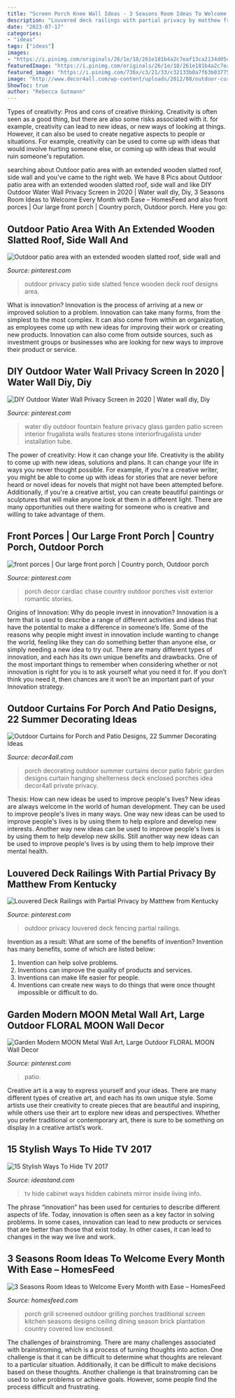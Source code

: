 ```yaml
---
title: "Screen Porch Knee Wall Ideas - 3 Seasons Room Ideas To Welcome Every Month With Ease – Homesfeed"
description: "Louvered deck railings with partial privacy by matthew from kentucky"
date: "2023-07-17"
categories:
- "ideas"
tags: ["ideas"]
images:
- "https://i.pinimg.com/originals/26/1e/18/261e181b4a2c7eaf13ca2134d05c383f.jpg"
featuredImage: "https://i.pinimg.com/originals/26/1e/18/261e181b4a2c7eaf13ca2134d05c383f.jpg"
featured_image: "https://i.pinimg.com/736x/c3/21/33/c32133b0a7f63b0377547fbc64326781.jpg"
image: "http://www.decor4all.com/wp-content/uploads/2012/08/outdoor-curtain-fabrics-summer-decorating-ideas-5.jpg"
ShowToc: true
author: "Rebecca Gutmann"
---
```



Types of creativity: Pros and cons of creative thinking.
Creativity is often seen as a good thing, but there are also some risks associated with it. for example, creativity can lead to new ideas, or new ways of looking at things. However, it can also be used to create negative aspects to people or situations. For example, creativity can be used to come up with ideas that would involve hurting someone else, or coming up with ideas that would ruin someone's reputation.

	

		
searching about Outdoor patio area with an extended wooden slatted roof, side wall and you've came to the right web. We have 8 Pics about Outdoor patio area with an extended wooden slatted roof, side wall and like DIY Outdoor Water Wall Privacy Screen in 2020 | Water wall diy, Diy, 3 Seasons Room Ideas to Welcome Every Month with Ease – HomesFeed and also front porces | Our large front porch | Country porch, Outdoor porch. Here you go:
		
    
## Outdoor Patio Area With An Extended Wooden Slatted Roof, Side Wall And

<img loading=lazy src="https://i.pinimg.com/736x/35/a1/97/35a197088265588e3bd9bb2b309e481a--outdoor-lounge-outdoor-patios.jpg" onerror="this.onerror=null;this.src='https://tse1.mm.bing.net/th?id=OIP.EzzVcOVAH6CVAo7YRExpegHaJ4&amp;pid=15.1';" alt="Outdoor patio area with an extended wooden slatted roof, side wall and">

_Source: pinterest.com_

>outdoor privacy patio side slatted fence wooden deck roof designs area. 

	

What is innovation?
Innovation is the process of arriving at a new or improved solution to a problem. Innovation can take many forms, from the simplest to the most complex. It can also come from within an organization, as employees come up with new ideas for improving their work or creating new products. Innovation can also come from outside sources, such as investment groups or businesses who are looking for new ways to improve their product or service.

    
## DIY Outdoor Water Wall Privacy Screen In 2020 | Water Wall Diy, Diy

<img loading=lazy src="https://i.pinimg.com/736x/a7/49/55/a74955ea0c2d70c5268492df75bb365c.jpg" onerror="this.onerror=null;this.src='https://tse2.mm.bing.net/th?id=OIP.uTKotcLM79xak0jmEdWkigHaKl&amp;pid=15.1';" alt="DIY Outdoor Water Wall Privacy Screen in 2020 | Water wall diy, Diy">

_Source: pinterest.com_

>water diy outdoor fountain feature privacy glass garden patio screen interior frugalista walls features stone interiorfrugalista under installation tube. 

	

The power of creativity: How it can change your life.
Creativity is the ability to come up with new ideas, solutions and plans. It can change your life in ways you never thought possible. For example, if you're a creative writer, you might be able to come up with ideas for stories that are never before heard or novel ideas for novels that might not have been attempted before. Additionally, if you're a creative artist, you can create beautiful paintings or sculptures that will make anyone look at them in a different light. There are many opportunities out there waiting for someone who is creative and willing to take advantage of them.

    
## Front Porces | Our Large Front Porch | Country Porch, Outdoor Porch

<img loading=lazy src="https://i.pinimg.com/originals/26/1e/18/261e181b4a2c7eaf13ca2134d05c383f.jpg" onerror="this.onerror=null;this.src='https://tse4.mm.bing.net/th?id=OIP.5kXeLkKkONZq6wOvuEl0ugHaLJ&amp;pid=15.1';" alt="front porces | Our large front porch | Country porch, Outdoor porch">

_Source: pinterest.com_

>porch decor cardiac chase country outdoor porches visit exterior romantic stories. 

	

Origins of Innovation: Why do people invest in innovation?
Innovation is a term that is used to describe a range of different activities and ideas that have the potential to make a difference in someone’s life. Some of the reasons why people might invest in innovation include wanting to change the world, feeling like they can do something better than anyone else, or simply needing a new idea to try out. There are many different types of innovation, and each has its own unique benefits and drawbacks. One of the most important things to remember when considering whether or not innovation is right for you is to ask yourself what you need it for. If you don’t think you need it, then chances are it won’t be an important part of your Innovation strategy.

    
## Outdoor Curtains For Porch And Patio Designs, 22 Summer Decorating Ideas

<img loading=lazy src="http://www.decor4all.com/wp-content/uploads/2012/08/outdoor-curtain-fabrics-summer-decorating-ideas-5.jpg" onerror="this.onerror=null;this.src='https://tse2.mm.bing.net/th?id=OIP.KQrn9RXWpXYJZ8VrlWs7IQHaFj&amp;pid=15.1';" alt="Outdoor Curtains for Porch and Patio Designs, 22 Summer Decorating Ideas">

_Source: decor4all.com_

>porch decorating outdoor summer curtains decor patio fabric garden designs curtain hanging shelterness deck enclosed porches idea decor4all private privacy. 

	

Thesis: How can new ideas be used to improve people's lives?
New ideas are always welcome in the world of human development. They can be used to improve people's lives in many ways. One way new ideas can be used to improve people's lives is by using them to help explore and develop new interests. Another way new ideas can be used to improve people's lives is by using them to help develop new skills. Still another way new ideas can be used to improve people's lives is by using them to help improve their mental health.

    
## Louvered Deck Railings With Partial Privacy By Matthew From Kentucky

<img loading=lazy src="https://i.pinimg.com/736x/17/ee/73/17ee7399c29bb3084d955bfeb93dbf09--outdoor-railing-outdoor-fencing.jpg" onerror="this.onerror=null;this.src='https://tse4.mm.bing.net/th?id=OIP.OxIZWd6Mcu1KItNnS5yUUgHaJ3&amp;pid=15.1';" alt="Louvered Deck Railings with Partial Privacy by Matthew from Kentucky">

_Source: pinterest.com_

>outdoor privacy louvered deck fencing partial railings. 

	

Invention as a result: What are some of the benefits of invention?
Invention has many benefits, some of which are listed below: 
1. Invention can help solve problems. 
2. Inventions can improve the quality of products and services. 
3. Inventions can make life easier for people. 
4. Inventions can create new ways to do things that were once thought impossible or difficult to do.

    
## Garden Modern MOON Metal Wall Art, Large Outdoor FLORAL MOON Wall Decor

<img loading=lazy src="https://i.pinimg.com/736x/c3/21/33/c32133b0a7f63b0377547fbc64326781.jpg" onerror="this.onerror=null;this.src='https://tse1.mm.bing.net/th?id=OIP.3HWAijeUXawvL2dy0-aIRAHaJ3&amp;pid=15.1';" alt="Garden Modern MOON Metal Wall Art, Large Outdoor FLORAL MOON Wall Decor">

_Source: pinterest.com_

>patio. 

	

Creative art is a way to express yourself and your ideas. There are many different types of creative art, and each has its own unique style. Some artists use their creativity to create pieces that are beautiful and inspiring, while others use their art to explore new ideas and perspectives. Whether you prefer traditional or contemporary art, there is sure to be something on display in a creative artist’s work.

    
## 15 Stylish Ways To Hide TV 2017

<img loading=lazy src="https://ideastand.com/wp-content/uploads/2017/10/tv-hide-storage/12-ways-to-hide-tv.jpg" onerror="this.onerror=null;this.src='https://tse2.mm.bing.net/th?id=OIP.oqOdYYNgOZd8_9muUgj6kAHaPd&amp;pid=15.1';" alt="15 Stylish Ways To Hide TV 2017">

_Source: ideastand.com_

>tv hide cabinet ways hidden cabinets mirror inside living info. 

	

The phrase “innovation” has been used for centuries to describe different aspects of life. Today, innovation is often seen as a key factor in solving problems. In some cases, innovation can lead to new products or services that are better than those that exist today. In other cases, it can lead to changes in the way we live and work.

    
## 3 Seasons Room Ideas To Welcome Every Month With Ease – HomesFeed

<img loading=lazy src="https://homesfeed.com/wp-content/uploads/2015/06/stunning-open-plan-kitchen-dining-room-design-with-wooden-kitchen-set-on-brick-wall-and-long-wooden-dining-table-beneath-simple-ceiling-fan.jpg" onerror="this.onerror=null;this.src='https://tse3.mm.bing.net/th?id=OIP.gEtvVBhoj2oSytTUIFX4zAHaE7&amp;pid=15.1';" alt="3 Seasons Room Ideas to Welcome Every Month with Ease – HomesFeed">

_Source: homesfeed.com_

>porch grill screened outdoor grilling porches traditional screen kitchen seasons designs ceiling dining season brick plantation country covered low enclosed. 

	

The challenges of brainstroming.
There are many challenges associated with brainstroming, which is a process of turning thoughts into action. One challenge is that it can be difficult to determine what thoughts are relevant to a particular situation. Additionally, it can be difficult to make decisions based on these thoughts. Another challenge is that brainstroming can be used to solve problems or achieve goals. However, some people find the process difficult and frustrating.

